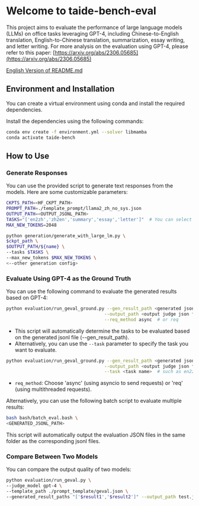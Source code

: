 # Welcome to taide-bench-eval

This project aims to evaluate the performance of large language models (LLMs) on office tasks leveraging GPT-4, including Chinese-to-English translation, English-to-Chinese translation, summarization, essay writing, and letter writing. For more analysis on the evaluation using GPT-4, please refer to this paper: [https://arxiv.org/abs/2306.05685](https://arxiv.org/abs/2306.05685)

[English Version of README.md](README_en.md)

## Environment and Installation

You can create a virtual environment using conda and install the required dependencies.

Install the dependencies using the following commands:

```bash
conda env create -f environment.yml --solver libmamba
conda activate taide-bench
```

## How to Use

### Generate Responses

You can use the provided script to generate text responses from the models. Here are some customizable parameters:

```bash
CKPTS_PATH=<HF_CKPT_PATH>
PROMPT_PATH=./template_prompt/llama2_zh_no_sys.json
OUTPUT_PATH=<OUTPUT_JSONL_PATH>
TASKS="['en2zh','zh2en','summary','essay','letter']"  # You can select a subset from ['en2zh','zh2en','summary','essay','letter']
MAX_NEW_TOKENS=2048

python generation/generate_with_large_lm.py \
$ckpt_path \
$OUTPUT_PATH/${name} \
--tasks $TASKS \
--max_new_tokens $MAX_NEW_TOKENS \
<--other generation config>
```

### Evaluate Using GPT-4 as the Ground Truth

You can use the following command to evaluate the generated results based on GPT-4:

```bash
python evaluation/run_geval_ground.py --gen_result_path <generated jsonl path> \
                                     --output_path <output judge json file> \
                                     --req_method async  # or req
```

- This script will automatically determine the tasks to be evaluated based on the generated jsonl file (--gen_result_path).
- Alternatively, you can use the `--task` parameter to specify the task you want to evaluate.

```bash
python evaluation/run_geval_ground.py --gen_result_path <generated jsonl path> \
                                     --output_path <output judge json file> \
                                     --task <task name>  # such as en2zh
```

- `req_method`: Choose 'async' (using asyncio to send requests) or 'req' (using multithreaded requests).

Alternatively, you can use the following batch script to evaluate multiple results:

```bash
bash bash/batch_eval.bash \
<GENERATED_JSONL_PATH>
```

This script will automatically output the evaluation JSON files in the same folder as the corresponding jsonl files.

### Compare Between Two Models

You can compare the output quality of two models:

```bash
python evaluation/run_geval.py \
--judge_model gpt-4 \
--template_path ./prompt_template/geval.json \
--generated_result_paths "['$result1','$result2']" --output_path test.json
```